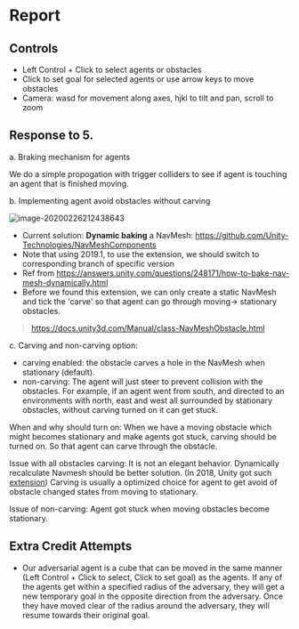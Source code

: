 # Report

## Controls
* Left Control + Click to select agents or obstacles
* Click to set goal for selected agents or use arrow keys to move obstacles
* Camera: wasd for movement along axes, hjkl to tilt and pan, scroll to zoom

## Response to 5. 

a. Braking mechanism for agents

We do a simple propogation with trigger colliders to see if agent is touching an agent that is finished moving.

b. Implementing agent avoid obstacles without carving

![image-20200226212438643](C:\Users\kdrob\AppData\Roaming\Typora\typora-user-images\image-20200226212438643.png)

* Current solution: **Dynamic baking** a NavMesh: https://github.com/Unity-Technologies/NavMeshComponents
* Note that using 2019.1, to use the extension, we should switch to corresponding branch of specific version
* Ref from https://answers.unity.com/questions/248171/how-to-bake-nav-mesh-dynamically.html
* Before we found this extension, we can only create a static NavMesh and tick the 'carve' so that agent can go through moving-> stationary obstacles.

> https://docs.unity3d.com/Manual/class-NavMeshObstacle.html

c. Carving and non-carving option:

* carving enabled:  the obstacle carves a hole in the NavMesh when stationary (default). 
* non-carving: The agent will just steer to prevent collision with the obstacles. For example, if an agent went from south, and directed to an environments with north, east and west all surrounded by stationary obstacles, without carving turned on it can get stuck. 

When and why should turn on: When we have a moving obstacle which might becomes stationary and make agents got stuck, carving should be turned on. So that agent can carve through the obstacle.

Issue with all obstacles carving: It is not an elegant behavior. Dynamically recalculate Navmesh should be better solution. (In 2018, Unity got such [extension](https://github.com/Unity-Technologies/NavMeshComponents)) Carving is usually a optimized choice for agent to get avoid of  obstacle changed states from moving to stationary. 

Issue of non-carving: Agent got stuck when moving obstacles become stationary. 

## Extra Credit Attempts

* Our adversarial agent is a cube that can be moved in the same manner (Left Control + Click to select, Click to set goal) as the agents.  If any of the agents get within a specified radius of the adversary, they will get a new temporary goal in the opposite direction from the adversary.  Once they have moved clear of the radius around the adversary, they will resume towards their original goal.
